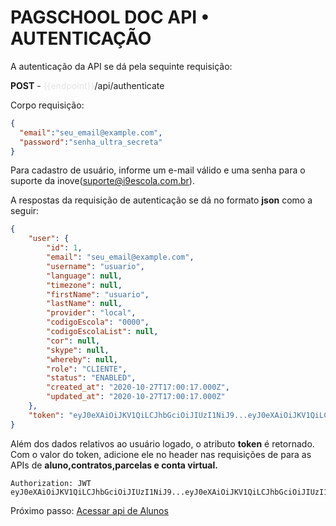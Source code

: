 # **PAGSCHOOL DOC API • AUTENTICAÇÃO**

A autenticação da API se dá pela sequinte requisição: 

**POST** - <span style="color:e5e5e5">{{endpoint}}</span>/api/authenticate

Corpo requisição: 
```json
{
  "email":"seu_email@example.com",
  "password":"senha_ultra_secreta"
}
```

Para cadastro de usuário, informe um e-mail válido e uma senha para o suporte da inove(suporte@i9escola.com.br).

A respostas da requisição de autenticação se dá no formato **json** como a seguir:

```json
{
    "user": {
        "id": 1,
        "email": "seu_email@example.com",
        "username": "usuario",
        "language": null,
        "timezone": null,
        "firstName": "usuario",
        "lastName": null,
        "provider": "local",
        "codigoEscola": "0000",
        "codigoEscolaList": null,
        "cor": null,
        "skype": null,
        "whereby": null,
        "role": "CLIENTE",
        "status": "ENABLED",
        "created_at": "2020-10-27T17:00:17.000Z",
        "updated_at": "2020-10-27T17:00:17.000Z"
    },
    "token": "eyJ0eXAiOiJKV1QiLCJhbGciOiJIUzI1NiJ9...eyJ0eXAiOiJKV1QiLCJhbGciOiJIUzI1NiJ9"
}
```

Além dos dados relativos ao usuário logado, o atributo **token** é retornado. Com o valor do token, adicione ele no header
nas requisições de para as APIs de **aluno,contratos,parcelas e conta virtual.**

```code
Authorization: JWT eyJ0eXAiOiJKV1QiLCJhbGciOiJIUzI1NiJ9...eyJ0eXAiOiJKV1QiLCJhbGciOiJIUzI1NiJ9
```


Próximo passo: [Acessar api de Alunos](./alunos)
